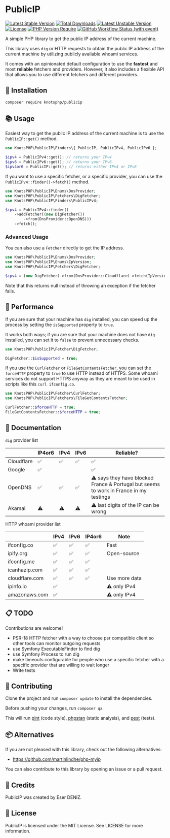 # PublicIP
[![Latest Stable Version](https://poser.pugx.org/knotsphp/publicip/v)](https://packagist.org/packages/knotsphp/publicip) 
[![Total Downloads](https://poser.pugx.org/knotsphp/publicip/downloads)](https://packagist.org/packages/knotsphp/publicip) 
[![Latest Unstable Version](https://poser.pugx.org/knotsphp/publicip/v/unstable)](https://packagist.org/packages/knotsphp/publicip) 
[![License](https://poser.pugx.org/knotsphp/publicip/license)](https://packagist.org/packages/knotsphp/publicip) 
[![PHP Version Require](https://poser.pugx.org/knotsphp/publicip/require/php)](https://packagist.org/packages/knotsphp/publicip) 
[![GitHub Workflow Status (with event)](https://img.shields.io/github/actions/workflow/status/knotsphp/publicip/test.yml?label=Tests)](https://github.com/knotsphp/publicip/actions/workflows/test.yml)

A simple PHP library to get the public IP address of the current machine.

This library uses `dig` or HTTP requests to obtain the public IP address of the current machine by utilizing publicly
available whoami services.

It comes with an opinionated default configuration to use the **fastest** and most **reliable** fetchers and providers.
However, it also includes a flexible API that allows you to use different fetchers and different providers.

## 🚀 Installation

```bash
composer require knotsphp/publicip
```

## 📚 Usage

Easiest way to get the public IP address of the current machine is to use the `PublicIP::get()` method.

```php
use KnotsPHP\PublicIP\Finders\{ PublicIP, PublicIPv4, PublicIPv6 };

$ipv4 = PublicIPv4::get(); // returns your IPv4
$ipv6 = PublicIPv6::get(); // returns your IPv6
$ipv4or6 = PublicIP::get(); // returns either IPv4 or IPv6
```

[//]: # (Talk about the default configuration)

If you want to use a specific fetcher, or a specific provider, you can use the `PublicIPv4::finder()->fetch()` method.

```php
use KnotsPHP\PublicIP\Enums\DnsProvider;
use KnotsPHP\PublicIP\Fetchers\DigFetcher;
use KnotsPHP\PublicIP\Finders\PublicIPv4;

$ipv4 = PublicIPv4::finder()
    ->addFetcher((new DigFetcher())
        ->from(DnsProvider::OpenDNS)))
    ->fetch();
```

### Advanced Usage

You can also use a `Fetcher` directly to get the IP address.

```php
use KnotsPHP\PublicIP\Enums\DnsProvider;
use KnotsPHP\PublicIP\Enums\IpVersion;
use KnotsPHP\PublicIP\Fetchers\DigFetcher;

$ipv4 = (new DigFetcher)->from(DnsProvider::Cloudflare)->fetch(IpVersion::v4);
```

Note that this returns null instead of throwing an exception if the fetcher fails.

## 🏃 Performance

If you are sure that your machine has `dig` installed, you can speed up the process by setting the `isSupported`
property to `true`.

It works both ways; if you are sure that your machine does not have `dig` installed, you can set it to `false` to
prevent unnecessary checks.

```php
use KnotsPHP\PublicIP\Fetcher\DigFetcher;

DigFetcher::$isSupported = true;
```

If you use the `CurlFetcher` or `FileGetContentsFetcher`, you can set the `forceHTTP` property to `true` to use HTTP instead of HTTPS.
Some whoami services do not support HTTPS anyway as they are meant to be used in scripts like this `curl ifconfig.co`.

```php
use KnotsPHP\PublicIP\Fetcher\CurlFetcher;
use KnotsPHP\PublicIP\Fetchers\FileGetContentsFetcher;

CurlFetcher::$forceHTTP = true;
FileGetContentsFetcher::$forceHTTP = true;
```

## 📖 Documentation

`dig` provider list

|            | IP4or6 | IPv4 | IPv6 | Reliable?                                                                              |
|------------|--------|------|------|----------------------------------------------------------------------------------------|
| Cloudflare | ✅      | ✅    | ✅    | ✅                                                                                      |
| Google     | ✅      |      |      | ✅                                                                                      |
| OpenDNS    | ✅      | ✅    | ✅    | ⚠️ says they have blocked France & Portugal but seems to work in France in my testings |
| Akamai     | ⚠️     | ⚠️   | ⚠️   | ⚠️ last digits of the IP can be wrong                                                  |

HTTP whoami provider list

|                | IPv4 | IPv6 | IP4or6 | Note          |
|----------------|------|------|--------|---------------|
| ifconfig.co    | ✅    | ✅    | ✅      | Fast          |
| ipify.org      | ✅    | ✅    | ✅      | Open-source   |
| ifconfig.me    | ✅    | ✅    | ✅      |               |
| icanhazip.com  | ✅    | ✅    | ✅      |               |
| cloudflare.com | ✅    | ✅    | ✅      | Use more data |
| ipinfo.io      | ✅    |      |        | ⚠️ only IPv4  |
| amazonaws.com  | ✅    |      |        | ⚠️ only IPv4  |

## 📋 TODO
Contributions are welcome!

- PSR-18 HTTP fetcher with a way to choose psr compatible client so other tools can monitor outgoing requests
- use Symfony ExecutableFinder to find dig
- use Symfony Process to run dig
- make timeouts configurable for people who use a specific fetcher with a specific provider that are willing to wait longer
- Write tests

## 🤝 Contributing
Clone the project and run `composer update` to install the dependencies.

Before pushing your changes, run `composer qa`. 

This will run [pint](http://github.com/laravel/pint) (code style), [phpstan](http://github.com/phpstan/phpstan) (static analysis), and [pest](http://github.com/pestphp/pest) (tests).

## 📦 Alternatives

If you are not pleased with this library, check out the following alternatives:

- https://github.com/martinlindhe/php-myip

You can also contribute to this library by opening an issue or a pull request.

## 👥 Credits

PublicIP was created by Eser DENIZ.

## 📝 License

PublicIP is licensed under the MIT License. See LICENSE for more information.
